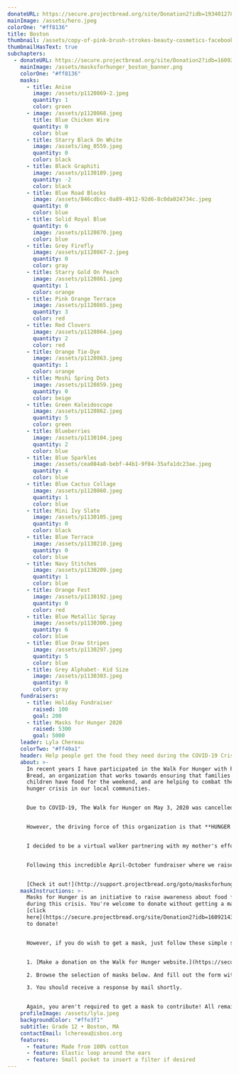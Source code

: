 ```yaml
---
donateURL: https://secure.projectbread.org/site/Donation2?idb=1934012782&df_id=6233&FR_ID=1400&mfc_pref=T&PROXY_ID=2304152&PROXY_TYPE=20&6233.donation=form1&pw_id=3761&s_AffiliateSecCatId=2341&NONCE_TOKEN=0D63D32F6732BC089ED848A192544239
mainImage: /assets/hero.jpeg
colorOne: "#ff8136"
title: Boston
thumbnail: /assets/copy-of-pink-brush-strokes-beauty-cosmetics-facebook-cover.png
thumbnailHasText: true
subchapters:
  - donateURL: https://secure.projectbread.org/site/Donation2?idb=1609214369&df_id=6521&6521.donation=form1&FR_ID=1420&mfc_pref=T&PROXY_ID=2304152&PROXY_TYPE=20&amp;df_id=6521&idb=188067223&amp;FR_ID=1420&amp;PROXY_ID=2304152&amp;6521.donation=root&amp;PROXY_TYPE=20&amp;mfc_pref=T
    mainImage: /assets/masksforhunger_boston_banner.png
    colorOne: "#ff8136"
    masks:
      - title: Anise
        image: /assets/p1120869-2.jpeg
        quantity: 1
        color: green
      - image: /assets/p1120868.jpeg
        title: Blue Chicken Wire
        quantity: 0
        color: blue
      - title: Starry Black On White
        image: /assets/img_0559.jpeg
        quantity: 0
        color: black
      - title: Black Graphiti
        image: /assets/p1130189.jpeg
        quantity: -2
        color: black
      - title: Blue Road Blocks
        image: /assets/846cdbcc-0a89-4912-92d6-8c0da024734c.jpeg
        quantity: 0
        color: blue
      - title: Solid Royal Blue
        quantity: 6
        image: /assets/p1120870.jpeg
        color: blue
      - title: Grey Firefly
        image: /assets/p1120867-2.jpeg
        quantity: 0
        color: gray
      - title: Starry Gold On Peach
        image: /assets/p1120861.jpeg
        quantity: 1
        color: orange
      - title: Pink Orange Terrace
        image: /assets/p1120865.jpeg
        quantity: 3
        color: red
      - title: Red Clovers
        image: /assets/p1120864.jpeg
        quantity: 2
        color: red
      - title: Orange Tie-Dye
        image: /assets/p1120863.jpeg
        quantity: 1
        color: orange
      - title: Moshi Spring Dots
        image: /assets/p1120859.jpeg
        quantity: 0
        color: beige
      - title: Green Kaleidoscope
        image: /assets/p1120862.jpeg
        quantity: 5
        color: green
      - title: Blueberries
        image: /assets/p1130104.jpeg
        quantity: 2
        color: blue
      - title: Blue Sparkles
        image: /assets/cea084a8-bebf-44b1-9f04-35afa1dc23ae.jpeg
        quantity: 4
        color: blue
      - title: Blue Cactus Collage
        image: /assets/p1120860.jpeg
        quantity: 1
        color: blue
      - title: Mini Ivy Slate
        image: /assets/p1130105.jpeg
        quantity: 0
        color: black
      - title: Blue Terrace
        image: /assets/p1130210.jpeg
        quantity: 0
        color: blue
      - title: Navy Stitches
        image: /assets/p1130209.jpeg
        quantity: 1
        color: blue
      - title: Orange Fest
        image: /assets/p1130192.jpeg
        quantity: 0
        color: red
      - title: Blue Metallic Spray
        image: /assets/p1130300.jpeg
        quantity: 6
        color: blue
      - title: Blue Draw Stripes
        image: /assets/p1130297.jpeg
        quantity: 5
        color: blue
      - title: Grey Alphabet- Kid Size
        image: /assets/p1130303.jpeg
        quantity: 8
        color: gray
    fundraisers:
      - title: Holiday Fundraiser
        raised: 100
        goal: 200
      - title: Masks for Hunger 2020
        raised: 5300
        goal: 5000
    leader: Lyla Chereau
    colorTwo: "#ff49a1"
    header: Help people get the food they need during the COVID-19 Crisis
    about: >-
      In recent years I have participated in the Walk For Hunger with Project
      Bread, an organization that works towards ensuring that families and
      children have food for the weekend, and are helping to combat the global
      hunger crisis in our local communities.


      Due to COVID-19, The Walk for Hunger on May 3, 2020 was cancelled but the fundraising must continue; with the being focus primarily on rapid response to food insecurity being caused by the COVID-19 crisis.


      However, the driving force of this organization is that **HUNGER NEVER STOPS**!


      I decided to be a virtual walker partnering with my mother's efforts to help the community navigate through this new environment. I am encouraging you to donate to my fundraiser to help families that are not as fortunate as us in these times. With your generous donations we give you the opportunity to pick a mask from a selection of our beautifully homemade fabric masks.


      Following this incredible April-October fundraiser where we raised over $5,300! I will now be continuing for the holidays! 


      [Check it out!](http://support.projectbread.org/goto/masksforhunger-Lyla)
    maskInstructions: >-
      Masks for Hunger is an initiative to raise awareness about food for all
      during this crisis. You're welcome to donate without getting a mask. Just
      [click
      here](https://secure.projectbread.org/site/Donation2?idb=1609214369&df_id=6521&6521.donation=form1&FR_ID=1420&mfc_pref=T&PROXY_ID=2304152&PROXY_TYPE=20&amp;df_id=6521&idb=188067223&amp;FR_ID=1420&amp;PROXY_ID=2304152&amp;6521.donation=root&amp;PROXY_TYPE=20&amp;mfc_pref=T)
      to donate!


      However, if you do wish to get a mask, just follow these simple steps:


      1. [Make a donation on the Walk for Hunger website.](https://secure.projectbread.org/site/Donation2?idb=1609214369&df_id=6521&6521.donation=form1&FR_ID=1420&mfc_pref=T&PROXY_ID=2304152&PROXY_TYPE=20&amp;df_id=6521&idb=188067223&amp;FR_ID=1420&amp;PROXY_ID=2304152&amp;6521.donation=root&amp;PROXY_TYPE=20&amp;mfc_pref=T) A pledge of at least $25 is recommended to get a mask.

      2. Browse the selection of masks below. And fill out the form with your desired mask in mind! 

      3. You should receive a response by mail shortly.


      Again, you aren't required to get a mask to contribute! All remaining masks will be given to local hospitals or non-profits on the frontline.
    profileImage: /assets/lyla.jpeg
    backgroundColor: "#ffe3f1"
    subtitle: Grade 12 • Boston, MA
    contactEmail: lchereau@isbos.org
    features:
      - feature: Made from 100% cotton
      - feature: Elastic loop around the ears
      - feature: Small pocket to insert a filter if desired
---
```

